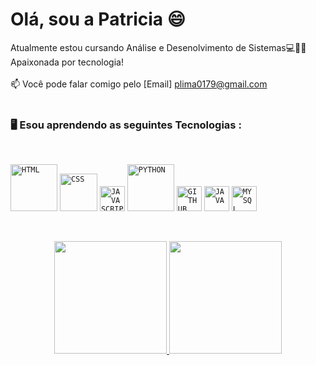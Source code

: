 ## <h1 align="left"> Olá, sou a Patricia 😄 </h1>


Atualmente estou cursando Análise e Desenolvimento de Sistemas💻👩‍🎓
</br>
Apaixonada por tecnologia!
</br>
</br>
📫 Você pode falar comigo pelo [Email] plima0179@gmail.com
</br>
</br>
### 🖥️ Esou aprendendo as seguintes Tecnologias : 
</br>

<code><img width="75px" src="https://img.shields.io/badge/HTML-239120?style=for-the-badge&logo=html5&logoColor=white" title = "HTML"/></code>
<code><img width="60px" src="https://img.shields.io/badge/CSS-239120?&style=for-the-badge&logo=css3&logoColor=white" title = "CSS"/></code>
<code><img width="40px" src="https://cdn.jsdelivr.net/gh/devicons/devicon/icons/javascript/javascript-original.svg" title = "JAVASCRIPT"/></code>
<code><img width="75px" src="https://img.shields.io/badge/Python-14354C?style=for-the-badge&logo=python&logoColor=white" title = "PYTHON"/></code>
<code><img width="40px" src="https://cdn.jsdelivr.net/gh/devicons/devicon/icons/github/github-original.svg" title = "GITHUB"/></code>
<code><img width="40px" src="https://cdn.jsdelivr.net/gh/devicons/devicon/icons/java/java-original.svg" title = "JAVA"/></code>
<code><img width="40px" src="https://cdn.jsdelivr.net/gh/devicons/devicon/icons/mysql/mysql-original.svg" title = "MYSQL"/></code>

</br>
<p align="center">
<a href="https://github.com/patricialima1992/patricialima1992">
  <img height="180em" src="https://github-readme-stats-eight-theta.vercel.app/api?username=patricialima1992&show_icons=true&theme=algolia&include_all_commits=true&count_private=true"/>
  <img height="180em" src="https://github-readme-stats-eight-theta.vercel.app/api/top-langs/?username=patricia1992&layout=compact&langs_count=8&theme=algolia"/>
</a>
</p>
</br>











